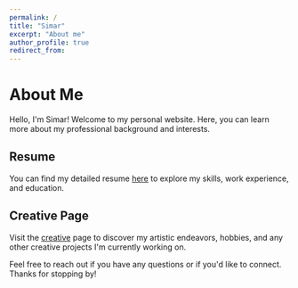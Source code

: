 ```yaml
---
permalink: /
title: "Simar"
excerpt: "About me"
author_profile: true
redirect_from:
---
```


# About Me

Hello, I'm Simar! Welcome to my personal website. Here, you can learn more about my professional background and interests.

## Resume

You can find my detailed resume [here](/resume) to explore my skills, work experience, and education.

## Creative Page

Visit the [creative](/creative) page to discover my artistic endeavors, hobbies, and any other creative projects I'm currently working on.

Feel free to reach out if you have any questions or if you'd like to connect. Thanks for stopping by!
